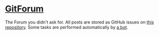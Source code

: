 # [GitForum](https://aardvark-industries.github.io/GitForum)
The Forum you didn't ask for. All posts are stored as GitHub issues on [this repository](https://github.com/Aardvark-Industries/GitForum-content). Some tasks are performed automatically by [a bot](https://github.com/Aardvark-Industries/GitForum-bot).
